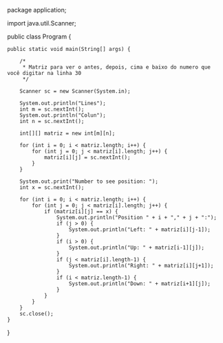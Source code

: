 package application;

import java.util.Scanner;

public class Program {

	public static void main(String[] args) {
		
		/*
		 * Matriz para ver o antes, depois, cima e baixo do numero que você digitar na linha 30 
		 */
		
		Scanner sc = new Scanner(System.in);
		
		System.out.println("Lines");
		int m = sc.nextInt();
		System.out.println("Colun");
		int n = sc.nextInt();
		
		int[][] matriz = new int[m][n];
		
		for (int i = 0; i < matriz.length; i++) {
			for (int j = 0; j < matriz[i].length; j++) {
				matriz[i][j] = sc.nextInt();
			}
		}
		
		System.out.print("Number to see position: ");
		int x = sc.nextInt();
		
		for (int i = 0; i < matriz.length; i++) {
			for (int j = 0; j < matriz[i].length; j++) {
				if (matriz[i][j] == x) {
					System.out.println("Position " + i + "," + j + ":");
					if (j > 0) {
						System.out.println("Left: " + matriz[i][j-1]);
					}
					if (i > 0) {
						System.out.println("Up: " + matriz[i-1][j]);
					}
					if (j < matriz[i].length-1) {
						System.out.println("Right: " + matriz[i][j+1]);
					}
					if (i < matriz.length-1) {
						System.out.println("Down: " + matriz[i+1][j]);
					}
				}
			}
		}
		sc.close();
	}

}

